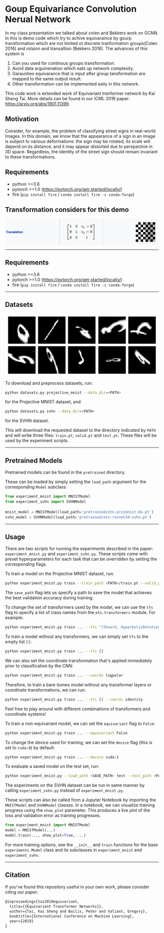 # Goup Equivariance Convolution Nerual Network

In my class presentation we talked about colen and Bekkers work on GCNN. In this is demo code which try to achive equivaraince by gourp transformation which are not limited ot discrete tranformation groups(Colen 2016) and rotaion and transaltion (Bekkers 2018). The advances of this system is

1. Can you used for continous groups transformation.
2. Avoid data argumenation which eats up network complexity.
3. Garaunties equivarance that is input after group tansformation are mapped to the same output result.
4. Other transformation can be implemented eaily in this network.

This code work is extended work of Equivariant tranformer network by Kai Sheng Tai. More details can be found in our ICML 2019 paper: https://arxiv.org/abs/1901.11399.

## Motivation

Consider, for example, the problem of classifying street signs in real-world images. In this domain, we know that the appearance of a sign in an image is subject to various deformations: the sign may be rotated, its scale will depend on its distance, and it may appear distorted due to perspective in 3D space. Regardless, the identity of the street sign should remain invariant to these transformations.

## Requirements

- python >=3.6
- pytorch >=1.0 (https://pytorch.org/get-started/locally/)
- fire (`pip install fire` / `conda install fire -c conda-forge`)

## Transformation considers for this demo

<p align="center">
  <img align="middle" src="./assets/translation.png" alt="Predicted transformations" width="500" />
</p>

---

## Requirements

- python >=3.6
- pytorch >=1.0 (https://pytorch.org/get-started/locally/)
- fire (`pip install fire` / `conda install fire -c conda-forge`)

---

## Datasets

<p align="center">
  <img align="middle" src="./assets/projective-mnist.png" alt="Examples of MNIST digits distorted by projective transformations" width="500" />
</p>

To download and preprocess datasets, run:

```bash
python datasets.py projective_mnist --data_dir=<PATH>
``` 

for the Projective MNIST dataset, and

```bash
python datasets.py svhn --data_dir=<PATH>
```

for the SVHN dataset.

This will download the requested dataset to the directory indicated by `PATH` and will write three files: `train.pt`, `valid.pt` and `test.pt`.
These files will be used by the experiment scripts.

---

## Pretrained Models

Pretrained models can be found in the `pretrained` directory.

These can be loaded by simply setting the `load_path` argument for the corresponding `Model` subclass:

```python
from experiment_mnist import MNISTModel
from experiment_svhn import SVHNModel

mnist_model = MNISTModel(load_path='pretrained/etn-projmnist-8x.pt')
svhn_model = SVHNModel(load_path='pretrained/etn-resnet34-svhn.pt')
```

---

## Usage

There are two scripts for running the experiments described in the paper: `experiment_mnist.py` and `experiment_svhn.py`.
These scripts come with preset hyperparameters for each task that can be overridden by setting the corresponding flags.

To train a model on the Projective MNIST dataset, run:

```bash
python experiment_mnist.py train --train_path <PATH>/train.pt --valid_path <PATH>/valid.pt [--save_path <SAVE_PATH>]
```

The `save_path` flag lets us specify a path to save the model that achieves the best validation accuracy during training.

To change the set of transformers used by the model, we can use the `tfs` flag to specify a list of class names from the `etn.transformers` module. For example:

```bash
python experiment_mnist.py train ... --tfs "[ShearX, HyperbolicRotation]"
```

To train a model without any transformers, we can simply set `tfs` to the empty list `[]`:

```bash
python experiment_mnist.py train ... --tfs []
```

We can also set the coordinate transformation that's applied immediately prior to classification by the CNN:

```bash
python experiment_mnist.py train ... --coords logpolar
```

Therefore, to train a bare-bones model without any transformer layers or coordinate transformations, we can run:

```bash
python experiment_mnist.py train ... --tfs [] --coords identity
```

Feel free to play around with different combinations of transformers and coordinate systems!

To train a non-equivariant model, we can set the `equivariant` flag to `False`:

```bash
python experiment_mnist.py train ... --equivariant False
```

To change the device used for training, we can set the `device` flag (this is set to `cuda:0`) by default:

```bash
python experiment_mnist.py train ... --device cuda:1
```

To evaluate a saved model on the test set, run:

```bash
python experiment_mnist.py --load_path <SAVE_PATH> test --test_path <PATH>/test.pt
```

The experiments on the SVHN dataset can be run in same manner by calling `experiment_svhn.py` instead of `experiment_mnist.py`.

These scripts can also be called from a Jupyter Notebook by importing the `MNISTModel` and `SVHNModel` classes.
In a notebook, we can visualize training progress using the `show_plot` parameter.
This produces a live plot of the loss and validation error as training progresses.

```python
from experiment_mnist import MNISTModel
model = MNISTModel(...)
model.train(..., show_plot=True, ...)
```

For more training options, see the `__init__` and `train` functions for the base `experiments.Model` class and its subclasses in `experiment_mnist` and `experiment_svhn`.

---

## Citation

If you've found this repository useful in your own work, please consider citing our paper:

```
@inproceedings{tai2019equivariant,
  title={{Equivariant Transformer Networks}},
  author={Tai, Kai Sheng and Bailis, Peter and Valiant, Gregory},
  booktitle={International Conference on Machine Learning},
  year={2019}
}
```



